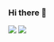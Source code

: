 ### Hi there 👋

[![](https://img.shields.io/badge/Telegram-2CA5E0?style=for-the-badge&logo=telegram&logoColor=white)](https://t.me/sevapp)
[![](https://img.shields.io/badge/Gmail-D14836?style=for-the-badge&logo=gmail&logoColor=white)](mr.sevapp@gmail.com)
<!--
**sevapp/sevapp** is a ✨ _special_ ✨ repository because its `README.md` (this file) appears on your GitHub profile.

Here are some ideas to get you started:

- 🔭 I’m currently working on ...
- 🌱 I’m currently learning ...
- 👯 I’m looking to collaborate on ...
- 🤔 I’m looking for help with ...
- 💬 Ask me about ...
- 📫 How to reach me: ...
- 😄 Pronouns: ...
- ⚡ Fun fact: ...
-->
